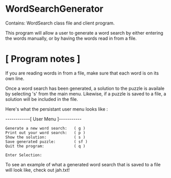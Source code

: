 # WordSearchGenerator

Contains: WordSearch class file and client program.

This program will allow a user to generate a word search by either entering the words manually, or by having the words read in from a file. 

# [ Program notes ]

If you are reading words in from a file, make sure that each word is on its own line.

Once a word search has been generated, a solution to the puzzle is availale by selecting 's' from the main menu. Likewise, if a puzzle is saved to a file, a solution will be included in the file.

Here's what the persistant user menu looks like :

------------[ User Menu ]-----------

	Generate a new word search:   ( g )
	Print out your word search:   ( p )
	Show the solution:            ( s )
	Save generated puzzle:        ( sf )
	Quit the program:             ( q )

	Enter Selection: 

To see an example of what a generated word search that is saved to a file will look like, check out jah.txt!
